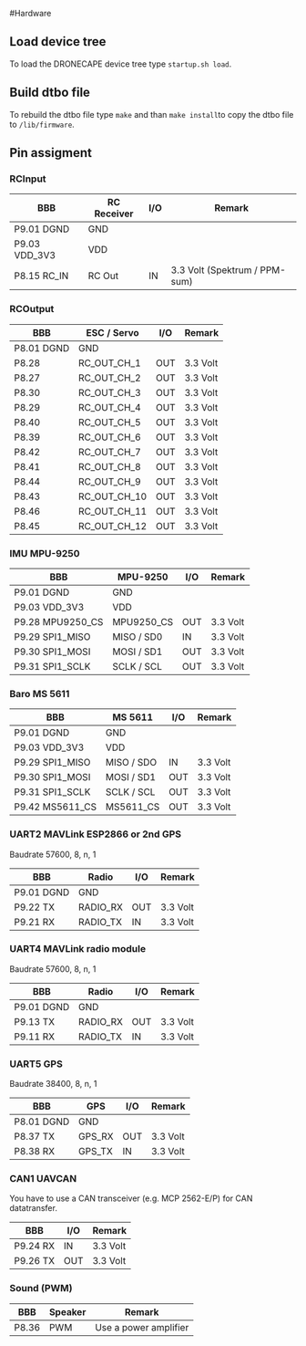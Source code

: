 #Hardware

## Load device tree
To load the DRONECAPE device tree type `startup.sh load`.

## Build dtbo file
To rebuild the dtbo file type `make` and than `make install`to copy the dtbo file to `/lib/firmware`.

## Pin assigment

### RCInput
BBB | RC Receiver | I/O | Remark
------------ | ------------- | ------------- | -------------
P9.01 DGND | GND | | 
P9.03 VDD_3V3 | VDD | |
P8.15 RC_IN | RC Out | IN | 3.3 Volt (Spektrum / PPM-sum) 

### RCOutput
BBB | ESC / Servo | I/O | Remark
------------ | ------------- | ------------- | -------------
P8.01 DGND | GND | 
P8.28 | RC_OUT_CH_1 | OUT | 3.3 Volt
P8.27 | RC_OUT_CH_2 | OUT | 3.3 Volt
P8.30 | RC_OUT_CH_3 | OUT | 3.3 Volt
P8.29 | RC_OUT_CH_4 | OUT | 3.3 Volt
P8.40 | RC_OUT_CH_5 | OUT | 3.3 Volt
P8.39 | RC_OUT_CH_6 | OUT | 3.3 Volt
P8.42 | RC_OUT_CH_7 | OUT | 3.3 Volt
P8.41 | RC_OUT_CH_8 | OUT | 3.3 Volt
P8.44 | RC_OUT_CH_9 | OUT | 3.3 Volt
P8.43 | RC_OUT_CH_10 | OUT | 3.3 Volt
P8.46 | RC_OUT_CH_11 | OUT | 3.3 Volt
P8.45 | RC_OUT_CH_12 | OUT | 3.3 Volt

### IMU MPU-9250
BBB | MPU-9250 | I/O | Remark
------------ | ------------- | ------------- | -------------
P9.01 DGND | GND | |
P9.03 VDD_3V3 | VDD | |
P9.28 MPU9250_CS | MPU9250_CS | OUT | 3.3 Volt
P9.29 SPI1_MISO | MISO / SD0 | IN | 3.3 Volt
P9.30 SPI1_MOSI | MOSI / SD1 | OUT | 3.3 Volt
P9.31 SPI1_SCLK | SCLK / SCL | OUT | 3.3 Volt


### Baro MS 5611
BBB | MS 5611 | I/O | Remark
------------ | ------------- | ------------- | -------------
P9.01 DGND | GND | |
P9.03 VDD_3V3 | VDD | |
P9.29 SPI1_MISO | MISO / SDO | IN | 3.3 Volt
P9.30 SPI1_MOSI | MOSI / SD1 | OUT | 3.3 Volt
P9.31 SPI1_SCLK | SCLK / SCL | OUT | 3.3 Volt
P9.42 MS5611_CS | MS5611_CS | OUT | 3.3 Volt

### UART2 MAVLink ESP2866 or 2nd GPS
Baudrate 57600, 8, n, 1

BBB | Radio | I/O | Remark
------------ | ------------- | ------------- | -------------
P9.01 DGND | GND | 
P9.22 TX | RADIO_RX | OUT | 3.3 Volt 
P9.21 RX | RADIO_TX | IN | 3.3 Volt

### UART4 MAVLink radio module
Baudrate 57600, 8, n, 1

BBB | Radio | I/O | Remark
------------ | ------------- | ------------- | -------------
P9.01 DGND | GND | 
P9.13 TX | RADIO_RX | OUT | 3.3 Volt 
P9.11 RX | RADIO_TX | IN | 3.3 Volt


### UART5 GPS
Baudrate 38400, 8, n, 1

BBB | GPS | I/O | Remark
------------ | ------------- | ------------- | -------------
P8.01 DGND | GND | 
P8.37 TX | GPS_RX | OUT | 3.3 Volt 
P8.38 RX | GPS_TX | IN | 3.3 Volt


### CAN1 UAVCAN
You have to use a CAN transceiver (e.g. MCP 2562-E/P) for CAN datatransfer.

BBB | I/O | Remark
------------ | ------------- | -------------
P9.24 RX | IN | 3.3 Volt 
P9.26 TX | OUT | 3.3 Volt

### Sound (PWM)

BBB | Speaker | Remark
------------ | ------------- | ------------- 
P8.36 | PWM | Use a power amplifier
